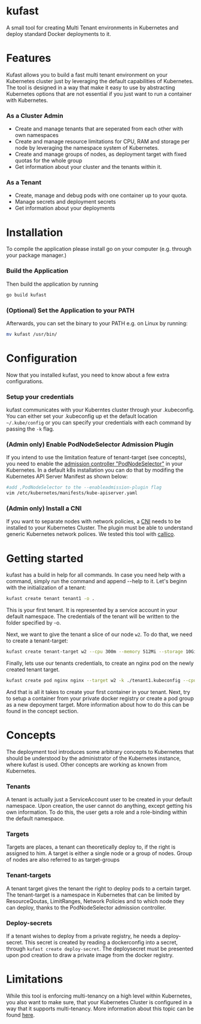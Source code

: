 # kufast
A small tool for creating Multi Tenant environments in Kubernetes and deploy standard Docker deployments to it.

# Features
Kufast allows you to build a fast multi tenant environment on your Kubernetes cluster just by 
leveraging the default capabilities of Kubernetes. The tool is designed in a way that make it
easy to use by abstracting Kubernetes options that are not essential if you just want to run a
container with Kubernetes.
### As a Cluster Admin
- Create and manage tenants that are seperated from each other with own namespaces
- Create and manage resource limitations for CPU, RAM and storage per node by leveraging the namespace system
of Kubernetes.
- Create and manage groups of nodes, as deployment target with fixed quotas for the whole group
- Get information about your cluster and the tenants within it.
### As a Tenant
- Create, manage and debug pods with one container up to your quota.
- Manage secrets and deployment secrets
- Get information about your deployments

# Installation
To compile the application please install go on your computer (e.g. through your package manager.)

### Build the Application
Then build the application by running
```bash
go build kufast
```
### (Optional) Set the Application to your PATH
Afterwards, you can set the binary to your PATH e.g. on Linux by running:
```bash
mv kufast /usr/bin/
```

# Configuration
Now that you installed kufast, you need to know about a few extra configurations.
### Setup your credentials
kufast communicates with your Kuberntes cluster through your .kubeconfig. You can either set 
your .kubeconfig up et the default location `~/.kube/config` or you can
specify your credentials with each command by passing the `-k` flag.

### (Admin only) Enable PodNodeSelector Admission Plugin
If you intend to use the limitation feature of tenant-target (see concepts), you need to enable the 
[admission controller "PodNodeSelector"](https://kubernetes.io/docs/reference/access-authn-authz/admission-controllers/#podnodeselector)
 in your Kubernetes. In a default k8s installation you can do that by modifing the Kubernetes API Server
Manifest as shown below:
```bash
#add ,PodNodeSelector to the --enableadmission-plugin flag
vim /etc/kubernetes/manifests/kube-apiserver.yaml
```
### (Admin only) Install a CNI
If you want to separate nodes with network policies, a [CNI](https://kubernetes.io/docs/concepts/extend-kubernetes/compute-storage-net/network-plugins/) needs to be installed
to your Kubernetes Cluster. The plugin must be able to understand generic Kubernetes
network polices. We tested this tool with [callico](https://docs.tigera.io/calico/latest/getting-started/kubernetes/).
# Getting started
kufast has a build in help for all commands. In case you need help with a command, simply run the command and append --help
to it. Let's beginn with the initialization of a tenant:
```bash
kufast create tenant tenant1 -o .
```
This is your first tenant. It is represented by a service account in your default namespace.
The credentials of the tenant will be written to the folder specified by -o.

Next, we want to give the tenant a slice of our node `w2`. To do that, we need to create a tenant-target:
```bash
kufast create tenant-target w2 --cpu 300m --memory 512Mi --storage 10Gi --tenant tenant1
```
Finally, lets use our tenants credentials, to create an nginx pod  on the newly created tenant target.
```bash
kufast create pod nginx nginx --target w2 -k ./tenant1.kubeconfig --cpu 200m --memory 256Mi
```
And that is all it takes to create your first container in your tenant. Next, try to setup
a container from your private docker registry or create a pod group as a new depoyment target. More information
about how to do this can be found in the concept section.
# Concepts
The deployment tool introduces some arbitrary concepts to Kubernetes that should be understood
by the administrator of the Kubernetes instance, where kufast is used.
Other concepts are working as known from Kubernetes.

### Tenants
A tenant is actually just a ServiceAccount user to be created in your default namespace.
 Upon creation, the user cannot do anything, except getting his own information.
To do this, the user gets a role and a role-binding within the default namespace.
### Targets
Targets are places, a tenant can theoretically deploy to, if the right is assigned to him. A target is either a single node or 
a group of nodes. Group of nodes are also referred to as target-groups
### Tenant-targets
A tenant target gives the tenant the right to deploy pods to a certain target. The tenant-target is a namespace in Kubernetes that can be limited by ResourceQoutas,
LimitRanges, Network Policies and to which node they can deploy, thanks to the PodNodeSelector
admission controller.
### Deploy-secrets
If a tenant wishes to deploy from a private registry, he needs a deploy-secret. This
secret is created by reading a dockerconfig into a secret, through `kufast create deploy-secret`.
The deploysecret must be presented upon pod creation to draw 
a private image from the docker registry.
# Limitations
While this tool is enforcing multi-tenancy on a high level within Kubernetes, you also want to make sure,
that your Kubernetes Cluster is configured in a way that it supports multi-tenancy. More
information about this topic can be found [here](https://github.com/kubernetes-sigs/multi-tenancy).